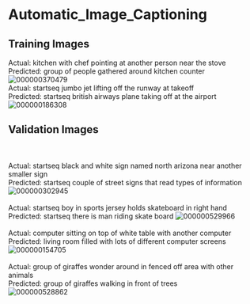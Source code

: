 # Automatic_Image_Captioning

## Training Images

Actual:    kitchen with chef pointing at another person near the stove
<br>Predicted:  group of people gathered around kitchen counter
![000000370479](https://user-images.githubusercontent.com/30891813/49959423-84ba0a80-ff33-11e8-8729-2dab72b1d581.jpg)
<br>Actual:    startseq jumbo jet lifting off the runway at takeoff
<br>Predicted:  startseq british airways plane taking off at the airport
![000000186308](https://user-images.githubusercontent.com/30891813/49959445-956a8080-ff33-11e8-902a-8dc2de02bf8e.jpg)
## Validation Images
<br><br>Actual:    startseq black and white sign named north arizona near another smaller sign
<br>Predicted:  startseq couple of street signs that read types of information
![000000302945](https://user-images.githubusercontent.com/30891813/49959517-c945a600-ff33-11e8-9352-b643f95e40e5.jpg)
<br><br>Actual:    startseq boy in sports jersey holds skateboard in right hand
<br>Predicted:  startseq there is man riding skate board
![000000529966](https://user-images.githubusercontent.com/30891813/49959552-dc587600-ff33-11e8-87d5-f63fe0e1a86c.jpg)
<br><br>Actual:    computer sitting on top of white table with another computer
<br>Predicted:  living room filled with lots of different computer screens
![000000154705](https://user-images.githubusercontent.com/30891813/49959564-e8dcce80-ff33-11e8-8405-2e8abdd2a870.jpg)
<br><br>Actual:    group of giraffes wonder around in fenced off area with other animals
<br>Predicted:  group of giraffes walking in front of trees<br>
![000000528862](https://user-images.githubusercontent.com/30891813/49959578-f72aea80-ff33-11e8-85d3-5b1a0da35e11.jpg)

